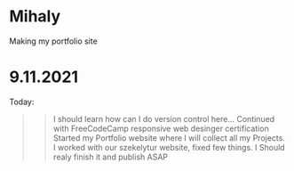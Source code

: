 # Mihaly
Making my portfolio site


# 9.11.2021
  Today:
>> I should learn how can I do version control here... 
>> Continued with FreeCodeCamp responsive web desinger certification
> Started my Portfolio website where I will collect all my Projects.
> I worked with our szekelytur website, fixed few things. I Should realy finish it and publish ASAP
